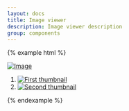 ```yaml
---
layout: docs
title: Image viewer
description: Image viewer description
group: components
---
```

{% example html %}
<div data-image-viewer class="{{ site.css_prefix }}-image-viewer">
   <div>   
      <a class="{{ site.css_prefix }}-image-viewer-images" href="//unsplash.it/900/400/?blur" data-image="0">
         <img src="https://unsplash.it/900/400/?blur" class="{{ site.css_prefix }}-embedded__img" alt="Image">
      </a>
   </div>
   <ol class="{{ site.css_prefix }}-image-viewer__thumbnails">
      <li>
         <a class="{{ site.css_prefix }}-image-viewer-images" href="//unsplash.it/600/400" data-image="1">
            <img src="https://unsplash.it/200/100" class="{{ site.css_prefix }}-image-viewer__thumbnail"
               alt="First thumbnail">
         </a>
      </li>
       <li>
         <a class="{{ site.css_prefix }}-image-viewer-images" href="//unsplash.it/800/400" data-image="2">
            <img src="https://unsplash.it/200/100" class="{{ site.css_prefix }}-image-viewer__thumbnail"
               alt="Second thumbnail">
         </a>
      </li>
   </ol>
</div>

{% endexample %}
